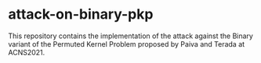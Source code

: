 # attack-on-binary-pkp
This repository contains the implementation of the attack against the Binary variant of the Permuted Kernel Problem proposed by Paiva and Terada at ACNS2021.
